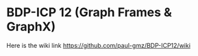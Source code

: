 # BDP-ICP 12 (Graph Frames & GraphX)

Here is the wiki link
https://github.com/paul-gmz/BDP-ICP12/wiki
